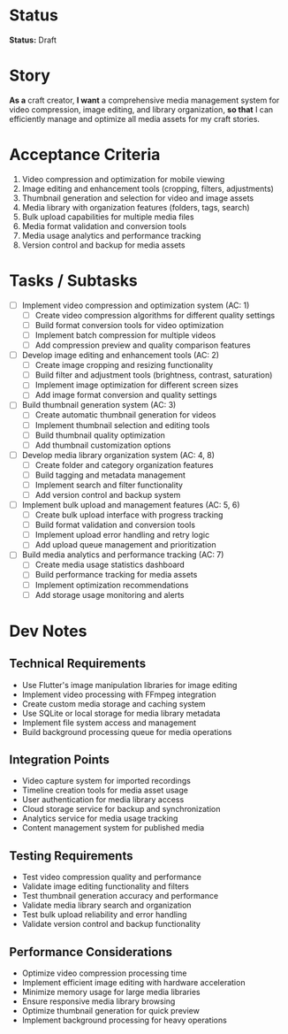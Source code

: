# Status
**Status:** Draft

# Story
**As a** craft creator,
**I want** a comprehensive media management system for video compression, image editing, and library organization,
**so that** I can efficiently manage and optimize all media assets for my craft stories.

# Acceptance Criteria
1. Video compression and optimization for mobile viewing
2. Image editing and enhancement tools (cropping, filters, adjustments)
3. Thumbnail generation and selection for video and image assets
4. Media library with organization features (folders, tags, search)
5. Bulk upload capabilities for multiple media files
6. Media format validation and conversion tools
7. Media usage analytics and performance tracking
8. Version control and backup for media assets

# Tasks / Subtasks
- [ ] Implement video compression and optimization system (AC: 1)
  - [ ] Create video compression algorithms for different quality settings
  - [ ] Build format conversion tools for video optimization
  - [ ] Implement batch compression for multiple videos
  - [ ] Add compression preview and quality comparison features
- [ ] Develop image editing and enhancement tools (AC: 2)
  - [ ] Create image cropping and resizing functionality
  - [ ] Build filter and adjustment tools (brightness, contrast, saturation)
  - [ ] Implement image optimization for different screen sizes
  - [ ] Add image format conversion and quality settings
- [ ] Build thumbnail generation system (AC: 3)
  - [ ] Create automatic thumbnail generation for videos
  - [ ] Implement thumbnail selection and editing tools
  - [ ] Build thumbnail quality optimization
  - [ ] Add thumbnail customization options
- [ ] Develop media library organization system (AC: 4, 8)
  - [ ] Create folder and category organization features
  - [ ] Build tagging and metadata management
  - [ ] Implement search and filter functionality
  - [ ] Add version control and backup system
- [ ] Implement bulk upload and management features (AC: 5, 6)
  - [ ] Create bulk upload interface with progress tracking
  - [ ] Build format validation and conversion tools
  - [ ] Implement upload error handling and retry logic
  - [ ] Add upload queue management and prioritization
- [ ] Build media analytics and performance tracking (AC: 7)
  - [ ] Create media usage statistics dashboard
  - [ ] Build performance tracking for media assets
  - [ ] Implement optimization recommendations
  - [ ] Add storage usage monitoring and alerts

# Dev Notes
## Technical Requirements
- Use Flutter's image manipulation libraries for image editing
- Implement video processing with FFmpeg integration
- Create custom media storage and caching system
- Use SQLite or local storage for media library metadata
- Implement file system access and management
- Build background processing queue for media operations

## Integration Points
- Video capture system for imported recordings
- Timeline creation tools for media asset usage
- User authentication for media library access
- Cloud storage service for backup and synchronization
- Analytics service for media usage tracking
- Content management system for published media

## Testing Requirements
- Test video compression quality and performance
- Validate image editing functionality and filters
- Test thumbnail generation accuracy and performance
- Validate media library search and organization
- Test bulk upload reliability and error handling
- Validate version control and backup functionality

## Performance Considerations
- Optimize video compression processing time
- Implement efficient image editing with hardware acceleration
- Minimize memory usage for large media libraries
- Ensure responsive media library browsing
- Optimize thumbnail generation for quick preview
- Implement background processing for heavy operations
